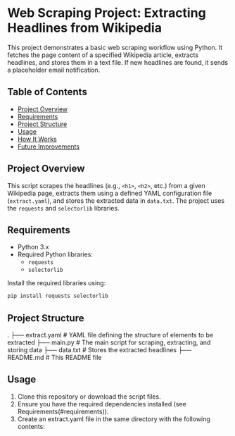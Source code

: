 # Web Scraping Project: Extracting Headlines from Wikipedia

This project demonstrates a basic web scraping workflow using Python. It fetches the page content of a specified Wikipedia article, extracts headlines, and stores them in a text file. If new headlines are found, it sends a placeholder email notification.

## Table of Contents
- [Project Overview](#project-overview)
- [Requirements](#requirements)
- [Project Structure](#project-structure)
- [Usage](#usage)
- [How It Works](#how-it-works)
- [Future Improvements](#future-improvements)

## Project Overview
This script scrapes the headlines (e.g., `<h1>`, `<h2>`, etc.) from a given Wikipedia page, extracts them using a defined YAML configuration file (`extract.yaml`), and stores the extracted data in `data.txt`. The project uses the `requests` and `selectorlib` libraries.

## Requirements
- Python 3.x
- Required Python libraries:
  - `requests`
  - `selectorlib`

Install the required libraries using:
```bash
pip install requests selectorlib
```

## Project Structure
.
├── extract.yaml     # YAML file defining the structure of elements to be extracted
├── main.py          # The main script for scraping, extracting, and storing data
├── data.txt         # Stores the extracted headlines
├── README.md        # This README file

## Usage
1. Clone this repository or download the script files.
2. Ensure you have the required dependencies installed (see Requirements(#requirements)).
3. Create an extract.yaml file in the same directory with the following contents:
